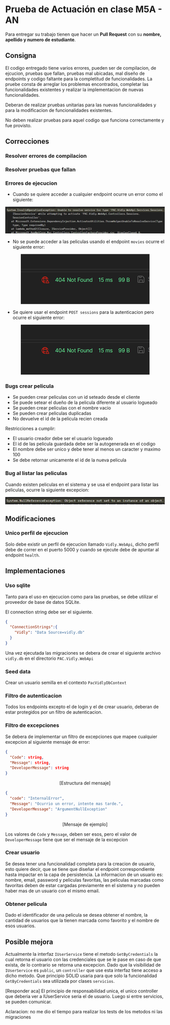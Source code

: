 # Prueba de Actuación en clase M5A - AN

Para entregar su trabajo tienen que hacer un **Pull Request** con su **nombre, apellido y numero de estudiante**.

## Consigna

El codigo entregado tiene varios errores, pueden ser de compilacion, de ejcucion, pruebas que fallan, pruebas mal ubicadas, mal diseño de endpoints y codigo faltante para la completitud de funcionalidades. La pruebe consta de arreglar los problemas encontrados, completar las funcionalidades existentes y realizar la implementacion de nuevas funcionalidades.

Deberan de realizar pruebas unitarias para las nuevas funcionalidades y para la modificacion de funcionalidades existentes.

No deben realizar pruebas para aquel codigo que funciona correctamente y fue provisto.

## Correcciones

### Resolver errores de compilacion

### Resolver pruebas que fallan

### Errores de ejecucion

- Cuando se quiere acceder a cualquier endpoint ocurre un error como el siguiente:

<p align="center">
<img src="./images/image.png">
</p>

- No se puede acceder a las peliculas usando el endpoint `movies` ocurre el siguiente error:

<p align="center">
<img src="./images/image-1.png">
</p>

- Se quiere usar el endpoint `POST sessions` para la autenticacion pero ocurre el siguiente error:
<p align="center">
<img src="./images/image-1.png">
</p>

### Bugs crear pelicula

- Se pueden crear peliculas con un id seteado desde el cliente
- Se puede setear el dueño de la pelicula diferente al usuario logueado
- Se pueden crear peliculas con el nombre vacio
- Se pueden crear peliculas duplicadas
- No devuelve el id de la pelicula recien creada

Restricciones a cumplir:

- El usuario creador debe ser el usuario logueado
- El id de las pelicula guardada debe ser la autogenerada en el codigo
- El nombre debe ser unico y debe tener al menos un caracter y maximo 100
- Se debe retornar unicamente el id de la nueva pelicula

### Bug al listar las peliculas

Cuando existen peliculas en el sistema y se usa el endpoint para listar las peliculas, ocurre la siguiente excepcion:

<p align="center">
<img src="./images/image-2.png">
</p>

## Modificaciones

### Unico perfil de ejecucion

Solo debe existir un perfil de ejecucion llamado `Vidly.WebApi`, dicho perfil debe de correr en el puerto 5000 y cuando se ejecute debe de apuntar al endpoint `health`.

## Implementaciones

### Uso sqlite

Tanto para el uso en ejecucion como para las pruebas, se debe utilizar el proveedor de base de datos SQLite.

El connection string debe ser el siguiente.

```JSON
{
  "ConnectionStrings":{
    "Vidly": "Data Source=vidly.db"
  }
}
```

Una vez ejecutada las migraciones se debera de crear el siguiente archivo `vidly.db` en el directorio `PAC.Vidly.WebApi`

### Seed data

Crear un usuario semilla en el contexto `PacVidlyDbContext`

### Filtro de autenticacion

Todos los endpoints excepto el de login y el de crear usuario, deberan de estar protegidos por un filtro de autenticacion.

### Filtro de excepciones

Se debera de implementar un filtro de excepciones que mapee cualquier excepcion al siguiente mensaje de error:

```JSON
{
  "Code": string,
  "Message": string,
  "DeveloperMessage": string
}
```

<p align="center">
[Estructura del mensaje]
</p>

```JSON
{
  "code": "InternalError",
  "Message": "Ocurrio un error, intente mas tarde.",
  "DeveloperMessage": "ArgumentNullException"
}
```

<p align="center">
[Mensaje de ejemplo]
</p>

Los valores de `Code` y `Message`, deben ser esos, pero el valor de `DeveloperMessage` tiene que ser el mensaje de la excepcion

### Crear usuario

Se desea tener una funcionalidad completa para la creacion de usuario, esto quiere decir, que se tiene que diseñar el endpoint correspondiente hasta impactar en la capa de persistencia. La informacion de un usuario es: nombre, email, password y peliculas favoritas, las peliculas marcadas como favoritas deben de estar cargadas previamente en el sistema y no pueden haber mas de un usuario con el mismo email.

### Obtener pelicula

Dado el identificador de una pelicula se desea obtener el nombre, la cantidad de usuarios que la tienen marcada como favorito y el nombre de esos usuarios.

## Posible mejora

Actualmente la interfaz `IUserService` tiene el metodo `GetByCredentials` la cual retorna el usuario con las credenciales que se le pase en caso de que exista, de lo contrario se retorna una excepcion. Dado que la visibilidad de `IUserService` es `public`, un `controller` que use esta interfaz tiene acceso a dicho metodo. Que principio SOLID usaria para que solo la funcionalidad `GetByCredentials` sea utilizada por clases `servicios`.

[Responder aca] El principio de responsabilidad unica, el unico controller que deberia ver a IUserService seria el de usuario. Luego si entre servicios, se pueden comunicar.

Aclaracion: no me dio el tiempo para realizar los tests de los metodos ni las migraciones
